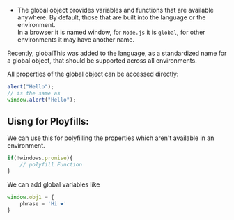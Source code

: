 - The global object provides variables and functions that are available anywhere. By default, those that are built into the language or the environment.  
In a browser it is named window, for ``Node.js`` it is ``global``, for other environments it may have another name.

Recently, globalThis was added to the language, as a standardized name for a global object, that should be supported across all environments.

All properties of the global object can be accessed directly:
```js
alert("Hello");
// is the same as
window.alert("Hello");
```

## Uisng for Ployfills:
We can use this for polyfilling the properties which aren't available in an environment. 
```js
if(!windows.promise){
    // polyfill Function
}
```

We can add global variables like 
```js
window.obj1 = {
    phrase = 'Hi ❤'
}
```